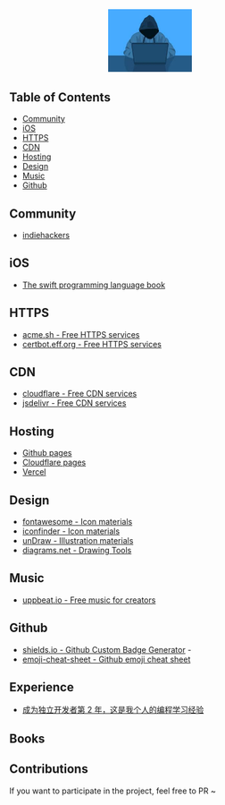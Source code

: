 <div align="center">
  <img src="./hero.jpeg" width="150px">
</div>

## Table of Contents

- [Community](#Community)
- [iOS](#iOS)
- [HTTPS](#HTTPS)
- [CDN](#CDN)
- [Hosting](#Hosting)
- [Design](#Design)
- [Music](#Music)
- [Github](#Github)


## Community
- [indiehackers](https://www.indiehackers.com/)

## iOS
- [The swift programming language book](https://docs.swift.org/swift-book/)

## HTTPS
- [acme.sh - Free HTTPS services ](https://github.com/acmesh-official/acme.sh)
- [certbot.eff.org - Free HTTPS services  ](https://certbot.eff.org/)

## CDN
- [cloudflare - Free CDN services](https://www.cloudflare.com/zh-cn/cdn/)
- [jsdelivr  - Free CDN services](https://www.jsdelivr.com/)

## Hosting
- [Github pages](https://pages.github.com/)
- [Cloudflare pages](https://pages.cloudflare.com/)
- [Vercel](https://vercel.com/)
## Design
- [fontawesome - Icon materials ](https://fontawesome.com/)
- [iconfinder - Icon materials ](https://www.iconfinder.com/)
- [unDraw - Illustration materials](https://undraw.co/illustrations)
- [diagrams.net - Drawing Tools](https://app.diagrams.net/)

## Music
- [uppbeat.io - Free music for creators](https://uppbeat.io/)

## Github
- [shields.io - Github Custom Badge Generator](https://shields.io/) -
- [emoji-cheat-sheet - Github emoji cheat sheet](https://github.com/ikatyang/emoji-cheat-sheet#table-of-contents)

## Experience
- [成为独立开发者第 2 年，这是我个人的编程学习经验](https://sspai.com/post/37643)

## Books

## Contributions
If you want to participate in the project, feel free to PR ~

